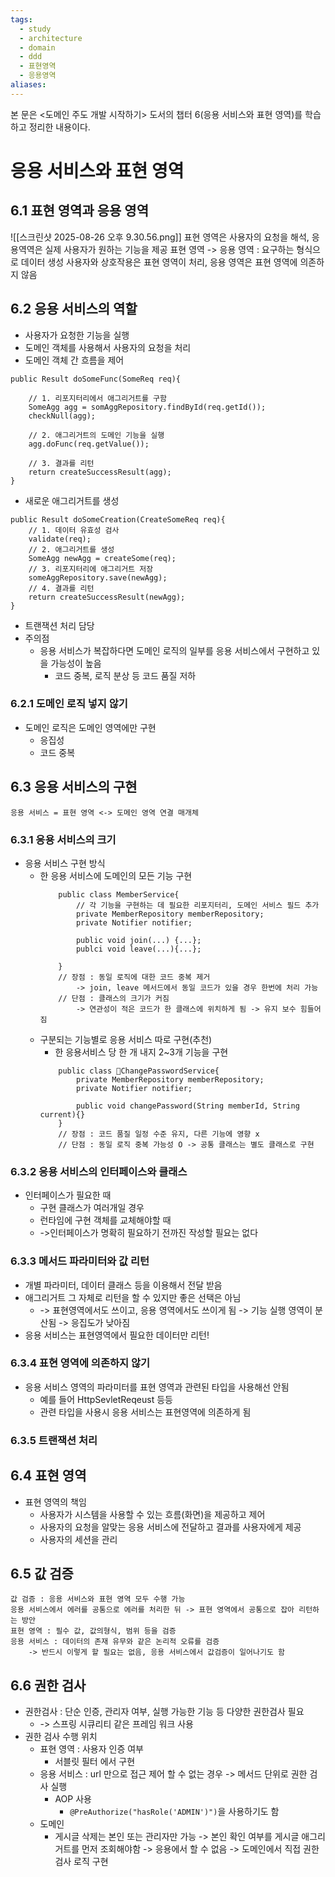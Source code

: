 ```yaml
---
tags:
  - study
  - architecture
  - domain
  - ddd
  - 표현영역
  - 응용영역
aliases:
---
```

 본 문은 <도메인 주도 개발 시작하기> 도서의 챕터 6(응용 서비스와 표현 영역)를 학습하고 정리한 내용이다.
# 응용 서비스와 표현 영역
## 6.1 표현 영역과 응용 영역
![[스크린샷 2025-08-26 오후 9.30.56.png]]
	 표현 영역은 사용자의 요청을 해석, 응용역역은 실제 사용자가 원하는 기능을 제공
	 표현 영역 -> 응용 영역 : 요구하는 형식으로 데이터 생성
	 사용자와 상호작용은 표현 영역이 처리, 응용 영역은 표현 영역에 의존하지 않음
## 6.2 응용 서비스의 역할
- 사용자가 요청한 기능을 실행
- 도메인 객체를 사용해서 사용자의 요청을 처리
- 도메인 객체 간 흐름을 제어
```
public Result doSomeFunc(SomeReq req){

	// 1. 리포지터리에서 애그리거트를 구함
	SomeAgg agg = somAggRepository.findById(req.getId());
	checkNull(agg);
	
	// 2. 애그리거트의 도메인 기능을 실행
	agg.doFunc(req.getValue());
	
	// 3. 결과를 리턴
	return createSuccessResult(agg);
}
```
- 새로운 애그리거트를 생성
```
public Result doSomeCreation(CreateSomeReq req){
	// 1. 데이터 유효성 검사
	validate(req);
	// 2. 애그리거트를 생성
	SomeAgg newAgg = createSome(req);
	// 3. 리포지터리에 애그리거트 저장
	someAggRepository.save(newAgg);
	// 4. 결과를 리턴
	return createSuccessResult(newAgg);
}

```
- 트랜잭션 처리 담당
- 주의점
	- 응용 서비스가 복잡하다면 도메인 로직의 일부를 응용 서비스에서 구현하고 있을 가능성이 높음
		- 코드 중복, 로직 분상 등 코드 품질 저하
### 6.2.1 도메인 로직 넣지 않기
- 도메인 로직은 도메인 영역에만 구현
	- 응집성
	- 코드 중복
## 6.3 응용 서비스의 구현
	응용 서비스 = 표현 영역 <-> 도메인 영역 연결 매개체
### 6.3.1 응용 서비스의 크기
- 응용 서비스 구현 방식
	- 한 응용 서비스에 도메인의 모든 기능 구현
		```
			public class MemberService{
				// 각 기능을 구현하는 데 필요한 리포지터리, 도메인 서비스 필드 추가
				private MemberRepository memberRepository;
				private Notifier notifier;
				
				public void join(...) {...};
				publci void leave(...){...};
				
			}
			// 장점 : 동일 로직에 대한 코드 중복 제거
				-> join, leave 메서드에서 동일 코드가 있을 경우 한번에 처리 가능
			// 단점 : 클래스의 크기가 커짐 
				-> 연관성이 적은 코드가 한 클래스에 위치하게 됨 -> 유지 보수 힘들어짐
		```
	- 구분되는 기능별로 응용 서비스 따로 구현(추천)
		- 한 응용서비스 당 한 개 내지 2~3개 기능을 구현
		```
			public class ChangePasswordService{
				private MemberRepository memberRepository;
				private Notifier notifier;
				
				public void changePassword(String memberId, String current){}
			}
			// 장점 : 코드 품질 일정 수준 유지, 다른 기능에 영향 x
			// 단점 : 동일 로직 중복 가능성 O -> 공통 클래스는 별도 클래스로 구현
		```
### 6.3.2 응용 서비스의 인터페이스와 클래스
- 인터페이스가 필요한 때
	- 구현 클래스가 여러개일 경우
	- 런타임에 구현 객체를 교체해야할 때
	- ->인터페이스가 명확히 필요하기 전까진 작성할 필요는 없다
### 6.3.3 메서드 파라미터와 값 리턴
- 개별 파라미터, 데이터 클래스 등을 이용해서 전달 받음
- 애그리거트 그 자체로 리턴을 할 수 있지만 좋은 선택은 아님
	- -> 표현영역에서도 쓰이고, 응용 영역에서도 쓰이게 됨 -> 기능 실행 영역이 분산됨 -> 응집도가 낮아짐
- 응용 서비스는 표현영역에서 필요한 데이터만 리턴!
### 6.3.4 표현 영역에 의존하지 않기
- 응용 서비스 영역의 파라미터를 표현 영역과 관련된 타입을 사용해선 안됨
	- 예를 들어 HttpSevletReqeust 등등
	- 관련 타입을 사용시 응용 서비스는 표현영역에 의존하게 됨
### 6.3.5 트랜잭션 처리

## 6.4 표현 영역
- 표현 영역의 책임
	- 사용자가 시스템을 사용할 수 있는 흐름(화면)을 제공하고 제어
	- 사용자의 요청을 알맞는 응용 서비스에 전달하고 결과를 사용자에게 제공
	- 사용자의 세션을 관리
## 6.5 값 검증
	값 검증 : 응용 서비스와 표현 영역 모두 수행 가능
	응용 서비스에서 에러를 공통으로 에러를 처리한 뒤 -> 표현 영역에서 공통으로 잡아 리턴하는 방안
	표현 영역 : 필수 값, 값의형식, 범위 등을 검증
	응용 서비스 : 데이터의 존재 유무와 같은 논리적 오류를 검증
		-> 반드시 이렇게 할 필요는 없음, 응용 서비스에서 값검증이 일어나기도 함
## 6.6 권한 검사
- 권한검사 : 단순 인증, 관리자 여부, 실행 가능한 기능 등 다양한 권한검사 필요
	- -> 스프링 시큐리티 같은 프레임 워크 사용
- 권한 검사 수행 위치
	- 표현 영역 : 사용자 인증 여부
		- 서블릿 필터 에서 구현
	- 응용 서비스 : url 만으로 접근 제어 할 수 없는 경우 -> 메서드 단위로 권한 검사 실행
		- AOP 사용
			- `@PreAuthorize("hasRole('ADMIN')")`을 사용하기도 함
	- 도메인
		- 게시글 삭제는 본인 또는 관리자만 가능 -> 본인 확인 여부를 게시글 애그리거트를 먼저 조회해야함 -> 응용에서 할 수 없음 -> 도메인에서 직접 권한 검사 로직 구현